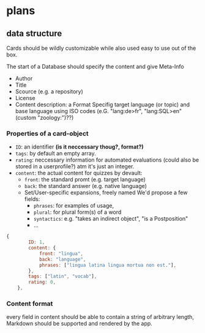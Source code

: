 # plans

## data structure

Cards should be wildly customizable while also used easy to use out of the box.

The start of a Database should specify the content and give Meta-Info

-   Author
-   Title
-   Scource (e.g. a repository)
-   License
-   Content description: a Format Specifig target language (or topic) and base language using ISO codes (e.G. "lang:de>fr", "lang:SQL>en"(custom "zoology:")??)

### Properties of a card-object

-   `ID`: an identifier **(is it neccessary thoug?, format?)**
-   `tags`: by default an empty array.
-   `rating`: neccessary information for automated evaluations (could also be stored in a userprofile?) atm it's just an integer.
-   `content`: the actual content for quizzes by devault:
    -   `front`: the standard promt (e.g. target language)
    -   `back`: the standard answer (e.g. native language)
    -   Set/User-specific expansions, freely named We'd propose a few fields:
        -   `phrases`: for examples of usage,
        -   `plural`: for plural form(s) of a word
        -   `syntactics`: e.g. "takes an indirect object", "is a Postposition"
        -   ...

```javascript
{
        ID: 1,
        content: {
            front: "lingua",
            back: "language",
            phrases: ["lingua latina lingua mortua non est."],
        },
        tags: ["latin", "vocab"],
        rating: 0,
    },
```

### Content format

every field in content should be able to contain a string of arbitrary length, Markdown should be supported and rendered by the app.
